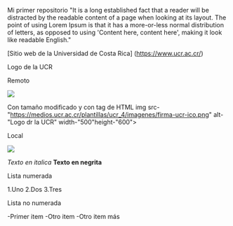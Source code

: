 Mi primer repositorio
"It is a long established fact that a reader will be distracted by the readable content of a page when looking at its layout. The point of using Lorem Ipsum is that it has a more-or-less normal distribution of letters, as opposed to using 'Content here, content here', making it look like readable English."


[Sitio web de la Universidad de Costa Rica] (https://www.ucr.ac.cr/)

Logo de la UCR

Remoto

![](https://medios.ucr.ac.cr/plantillas/ucr_4/imagenes/firma-ucr-ico.png)

Con tamaño modificado y con tag de HTML
img src-"https://medios.ucr.ac.cr/plantillas/ucr_4/imagenes/firma-ucr-ico.png" alt-"Logo dr la UCR" width-"500"height-"600">

Local

![](firma-ucr-ico.png)


*Texto en italica*
**Texto en negrita**

Lista numerada

1.Uno 
2.Dos
3.Tres

Lista no numerada

-Primer item
-Otro item
-Otro item más 
